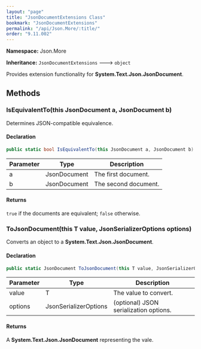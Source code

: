 ```yaml
---
layout: "page"
title: "JsonDocumentExtensions Class"
bookmark: "JsonDocumentExtensions"
permalink: "/api/Json.More/:title/"
order: "9.11.002"
---
```

**Namespace:** Json.More

**Inheritance:**
`JsonDocumentExtensions`
 🡒 
`object`

Provides extension functionality for **System.Text.Json.JsonDocument**.

## Methods

### IsEquivalentTo(this JsonDocument a, JsonDocument b)

Determines JSON-compatible equivalence.

#### Declaration

```c#
public static bool IsEquivalentTo(this JsonDocument a, JsonDocument b)
```

| Parameter | Type | Description |
|---|---|---|
| a | JsonDocument | The first document. |
| b | JsonDocument | The second document. |


#### Returns

`true` if the documents are equivalent; `false` otherwise.

### ToJsonDocument(this T value, JsonSerializerOptions options)

Converts an object to a **System.Text.Json.JsonDocument**.

#### Declaration

```c#
public static JsonDocument ToJsonDocument(this T value, JsonSerializerOptions options)
```

| Parameter | Type | Description |
|---|---|---|
| value | T | The value to convert. |
| options | JsonSerializerOptions | (optional) JSON serialization options. |


#### Returns

A **System.Text.Json.JsonDocument** representing the vale.


